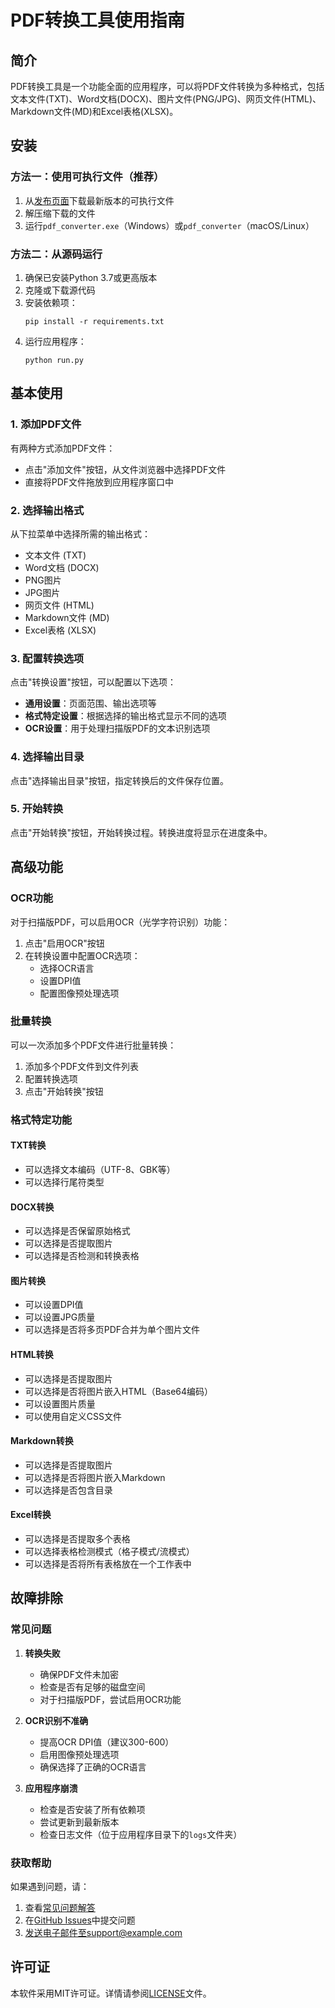 # PDF转换工具使用指南

## 简介

PDF转换工具是一个功能全面的应用程序，可以将PDF文件转换为多种格式，包括文本文件(TXT)、Word文档(DOCX)、图片文件(PNG/JPG)、网页文件(HTML)、Markdown文件(MD)和Excel表格(XLSX)。

## 安装

### 方法一：使用可执行文件（推荐）

1. 从[发布页面](https://github.com/yourusername/pdf-converter/releases)下载最新版本的可执行文件
2. 解压缩下载的文件
3. 运行`pdf_converter.exe`（Windows）或`pdf_converter`（macOS/Linux）

### 方法二：从源码运行

1. 确保已安装Python 3.7或更高版本
2. 克隆或下载源代码
3. 安装依赖项：
   ```
   pip install -r requirements.txt
   ```
4. 运行应用程序：
   ```
   python run.py
   ```

## 基本使用

### 1. 添加PDF文件

有两种方式添加PDF文件：

- 点击"添加文件"按钮，从文件浏览器中选择PDF文件
- 直接将PDF文件拖放到应用程序窗口中

### 2. 选择输出格式

从下拉菜单中选择所需的输出格式：

- 文本文件 (TXT)
- Word文档 (DOCX)
- PNG图片
- JPG图片
- 网页文件 (HTML)
- Markdown文件 (MD)
- Excel表格 (XLSX)

### 3. 配置转换选项

点击"转换设置"按钮，可以配置以下选项：

- **通用设置**：页面范围、输出选项等
- **格式特定设置**：根据选择的输出格式显示不同的选项
- **OCR设置**：用于处理扫描版PDF的文本识别选项

### 4. 选择输出目录

点击"选择输出目录"按钮，指定转换后的文件保存位置。

### 5. 开始转换

点击"开始转换"按钮，开始转换过程。转换进度将显示在进度条中。

## 高级功能

### OCR功能

对于扫描版PDF，可以启用OCR（光学字符识别）功能：

1. 点击"启用OCR"按钮
2. 在转换设置中配置OCR选项：
   - 选择OCR语言
   - 设置DPI值
   - 配置图像预处理选项

### 批量转换

可以一次添加多个PDF文件进行批量转换：

1. 添加多个PDF文件到文件列表
2. 配置转换选项
3. 点击"开始转换"按钮

### 格式特定功能

#### TXT转换

- 可以选择文本编码（UTF-8、GBK等）
- 可以选择行尾符类型

#### DOCX转换

- 可以选择是否保留原始格式
- 可以选择是否提取图片
- 可以选择是否检测和转换表格

#### 图片转换

- 可以设置DPI值
- 可以设置JPG质量
- 可以选择是否将多页PDF合并为单个图片文件

#### HTML转换

- 可以选择是否提取图片
- 可以选择是否将图片嵌入HTML（Base64编码）
- 可以设置图片质量
- 可以使用自定义CSS文件

#### Markdown转换

- 可以选择是否提取图片
- 可以选择是否将图片嵌入Markdown
- 可以选择是否包含目录

#### Excel转换

- 可以选择是否提取多个表格
- 可以选择表格检测模式（格子模式/流模式）
- 可以选择是否将所有表格放在一个工作表中

## 故障排除

### 常见问题

1. **转换失败**
   - 确保PDF文件未加密
   - 检查是否有足够的磁盘空间
   - 对于扫描版PDF，尝试启用OCR功能

2. **OCR识别不准确**
   - 提高OCR DPI值（建议300-600）
   - 启用图像预处理选项
   - 确保选择了正确的OCR语言

3. **应用程序崩溃**
   - 检查是否安装了所有依赖项
   - 尝试更新到最新版本
   - 检查日志文件（位于应用程序目录下的`logs`文件夹）

### 获取帮助

如果遇到问题，请：

1. 查看[常见问题解答](https://github.com/yourusername/pdf-converter/wiki/FAQ)
2. 在[GitHub Issues](https://github.com/yourusername/pdf-converter/issues)中提交问题
3. 发送电子邮件至support@example.com

## 许可证

本软件采用MIT许可证。详情请参阅[LICENSE](LICENSE)文件。